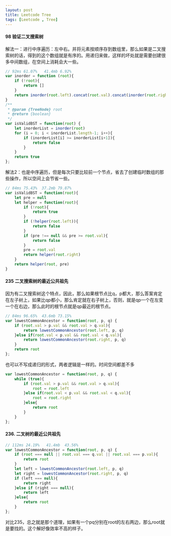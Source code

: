 ```yaml
---
layout: post
title: Leetcode Tree
tags: [Leetcode , Tree]
---
```


#### 98 验证二叉搜索树

解法一：进行中序遍历：左中右。并将元素按顺序存到数组里，那么如果是二叉搜索树的话，得到的这个数组就是有序的。用递归来做，这样的坏处就是需要创建很多中间数组，在空间上消耗会大一些。

<!-- more -->

```js
// 92ms 61.07%   41.4mb 6.92%
var inorder = function (root){
	if (!root){
		return []
	}
	return inorder(root.left).concat(root.val).concat(inorder(root.right))
}
/**
 * @param {TreeNode} root
 * @return {boolean}
 */
var isValidBST = function(root) {
	let inorderList = inorder(root)
	for (i = 0; i < inorderList.length-1; i++){
		if (inorderList[i] >= inorderList[i+1]){
			return false
		}
	}
	return true
};
```

解法2：也是中序遍历，但是每次只要比较前一个节点，省去了创建临时数组的那些操作，所以空间上会节省一些。

```js
// 84ms 75.43%  37.2mb 79.87%
var isValidBST = function(root){
	let pre = null
	let helper = function(root){
		if (!root){
			return true
		}
		if (!helper(root.left)){
			return false
		}
		if (pre !== null && pre >= root.val){
			return false
		}
		pre = root.val
		return helper(root.right)
	}
	return helper(root, pre)
}
```

#### 235 二叉搜索树的最近公共祖先

因为有二叉搜索树这个特点，因此，那么如果根节点比q，p都大，那么答案肯定在左子树上，如果比qp都小，那么肯定就在右子树上，否则，就是qp一个在左变一个在右边，那么此时的根节点就是qp最近的根节点。

```js
// 84ms 96.65%  43.6mb 73.15%
var lowestCommonAncestor = function(root, p, q) {
    if (root.val > p.val && root.val > q.val){
        return lowestCommonAncestor(root.left, p, q)
    }else if(root.val < p.val && root.val < q.val){
        return lowestCommonAncestor(root.right, p, q)
    }
    return root
};
```

也可以不写成递归的形式，两者逻辑是一样的。时间空间都差不多

```js
var lowestCommonAncestor = function(root, p, q) {
    while (true){
        if (root.val > p.val && root.val > q.val){
            root = root.left
        }else if(root.val < p.val && root.val < q.val){
            root = root.right
        }else{
            return root
        }
    }
};
```

#### 236. 二叉树的最近公共祖先

```js
// 112ms 24.19%   41.4mb  43.56%
var lowestCommonAncestor = function(root, p, q) {
    if (root === null || root.val === q.val || root.val === p.val){
        return root
    }
    let left = lowestCommonAncestor(root.left, p, q)
    let right = lowestCommonAncestor(root.right, p, q)
    if (left === null){
        return right
    }else if (right === null){
        return left
    }else{
        return root
    }
};
```

对比235，总之就是那个道理，如果有一个pq分别在root的左右两边，那么root就是要找的。这个解好像效率不高的样子。